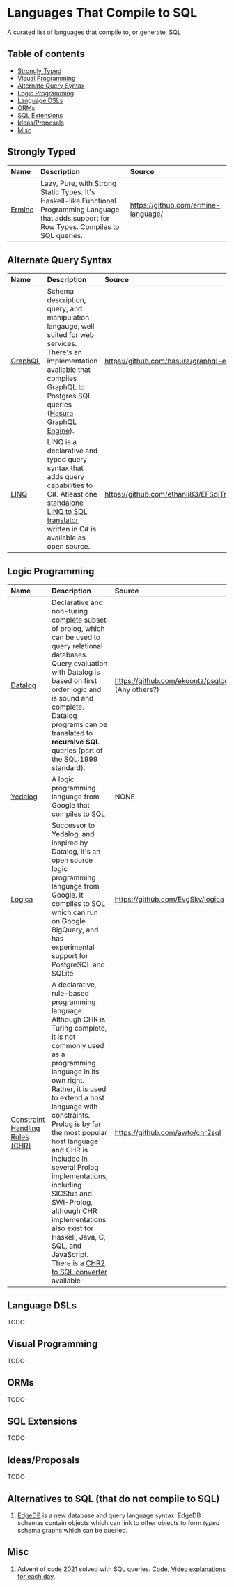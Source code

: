 # Languages That Compile to SQL
A curated list of languages that compile to, or generate, SQL

## Table of contents

- [Strongly Typed](#strongly-typed)
- [Visual Programming](#visual-programming)
- [Alternate Query Syntax](#alternate-query-syntax)
- [Logic Programming](#logic-programming)
- [Language DSLs](#language-dsls)
- [ORMs](#orms)
- [SQL Extensions](#sql-extensions)
- [Ideas/Proposals](#ideasproposals)
- [Misc](#misc)

## Strongly Typed

| Name | Description | Source |
| :---- | :---- | :---- |
| [Ermine](https://ermine-language.github.io/) | Lazy, Pure, with Strong Static Types. It's Haskell-like Functional Programming Language that adds support for Row Types. Compiles to SQL queries. | https://github.com/ermine-language/ |

## Alternate Query Syntax

| Name | Description | Source |
| :---- | :---- | :---- |
| [GraphQL](https://graphql.org/) | Schema description, query, and manipulation langauge, well suited for web services. There's an implementation available that compiles GraphQL to Postgres SQL queries ([Hasura GraphQL Engine](https://github.com/hasura/graphql-engine)). | https://github.com/hasura/graphql-engine |
| [LINQ](https://docs.microsoft.com/en-us/dotnet/csharp/programming-guide/concepts/linq/) | LINQ is a declarative and typed query syntax that adds query capabilities to C#. Atleast one [standalone LINQ to SQL translator](https://github.com/ethanli83/EFSqlTranslator) written in C# is available as open source. | https://github.com/ethanli83/EFSqlTranslator |


## Logic Programming

| Name | Description | Source |
| :---- | :---- | :---- |
| [Datalog](https://en.wikipedia.org/wiki/Datalog) | Declarative and non-turing complete subset of prolog, which can be used to query relational databases. Query evaluation with Datalog is based on first order logic and is sound and complete. Datalog programs can be translated to **recursive SQL** queries (part of the SQL:1999 standard). | https://github.com/ekoontz/psqlog (Any others?) |
| [Yedalog](https://research.google/pubs/pub43462/) | A logic programming language from Google that compiles to SQL | NONE |
| [Logica](https://logica.dev/) | Successor to Yedalog, and inspired by Datalog, it's an open source logic programming language from Google. It compiles to SQL which can run on Google BigQuery, and has experimental support for PostgreSQL and SQLite | https://github.com/EvgSkv/logica |
| [Constraint Handling Rules (CHR)](https://en.wikipedia.org/wiki/Constraint_Handling_Rules) | A declarative, rule-based programming language. Although CHR is Turing complete, it is not commonly used as a programming language in its own right. Rather, it is used to extend a host language with constraints. Prolog is by far the most popular host language and CHR is included in several Prolog implementations, including SICStus and SWI-Prolog, although CHR implementations also exist for Haskell, Java, C, SQL, and JavaScript. There is a [CHR2 to SQL converter](https://github.com/awto/chr2sql) available | https://github.com/awto/chr2sql |


## Language DSLs

TODO

## Visual Programming

TODO

## ORMs

TODO

## SQL Extensions

TODO

## Ideas/Proposals

TODO

## Alternatives to SQL (that do not compile to SQL)

1. [EdgeDB](https://www.edgedb.com/) is a new database and query language syntax. EdgeDB schemas contain objects which can link to other objects to form *typed* schema graphs which can be queried.

## Misc

1. Advent of code 2021 solved with SQL queries. [Code](https://github.com/mitchellh/advent-2021-sql), [Video explanations for each day](https://youtube.com/playlist?list=PL4z1WbdlT5GJqdGnuvoqw4dOdB2etJ6sd).

